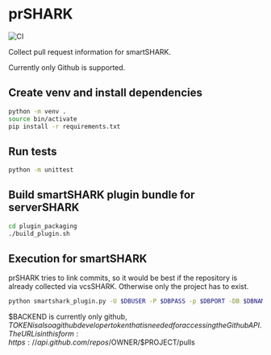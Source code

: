 # prSHARK

![CI](https://github.com/smartshark/prSHARK/workflows/CI/badge.svg)

Collect pull request information for smartSHARK.

Currently only Github is supported.

## Create venv and install dependencies
```bash
python -m venv .
source bin/activate
pip install -r requirements.txt
```

## Run tests
```bash
python -m unittest
```

## Build smartSHARK plugin bundle for serverSHARK
```bash
cd plugin_packaging
./build_plugin.sh
```

## Execution for smartSHARK

prSHARK tries to link commits, so it would be best if the repository is already collected via vcsSHARK. Otherwise only the project has to exist.
```bash
python smartshark_plugin.py -U $DBUSER -P $DBPASS -p $DBPORT -DB $DBNAME -a $AUTHENTICATION_DB -pn $PROJECT_NAME -i $PULL_REQUEST_SYSTEM_URL -b $BACKEND -t $TOKEN
```

$BACKEND is currently only github, $TOKEN is also a github developer token that is needed for accessing the Github API.
The URL is in this form: https://api.github.com/repos/$OWNER/$PROJECT/pulls
